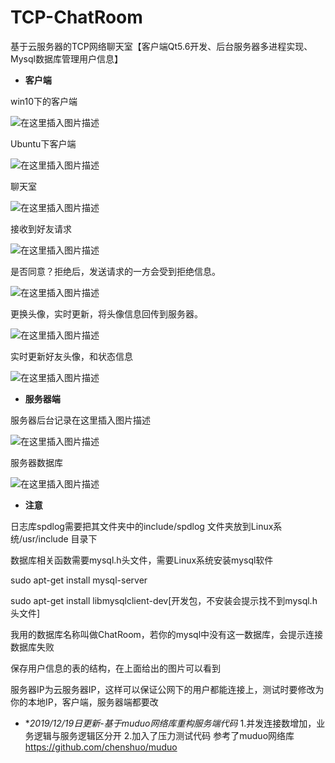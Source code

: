 # TCP-ChatRoom
基于云服务器的TCP网络聊天室【客户端Qt5.6开发、后台服务器多进程实现、Mysql数据库管理用户信息】
 - **客户端**
 
 win10下的客户端
 
![在这里插入图片描述](https://img-blog.csdnimg.cn/20191022213925511.png)

Ubuntu下客户端

![在这里插入图片描述](https://img-blog.csdnimg.cn/20191022214033201.png)

聊天室

![在这里插入图片描述](https://img-blog.csdnimg.cn/20191022214506319.png?x-oss-process=image/watermark,type_ZmFuZ3poZW5naGVpdGk,shadow_10,text_aHR0cHM6Ly9ibG9nLmNzZG4ubmV0L3FxXzQzMzY1ODI1,size_16,color_FFFFFF,t_70)

接收到好友请求

![在这里插入图片描述](https://img-blog.csdnimg.cn/20191022214824916.png)

是否同意？拒绝后，发送请求的一方会受到拒绝信息。

![在这里插入图片描述](https://img-blog.csdnimg.cn/20191022214850469.png?x-oss-process=image/watermark,type_ZmFuZ3poZW5naGVpdGk,shadow_10,text_aHR0cHM6Ly9ibG9nLmNzZG4ubmV0L3FxXzQzMzY1ODI1,size_16,color_FFFFFF,t_70)

更换头像，实时更新，将头像信息回传到服务器。

![在这里插入图片描述](https://img-blog.csdnimg.cn/20191022215305872.png?x-oss-process=image/watermark,type_ZmFuZ3poZW5naGVpdGk,shadow_10,text_aHR0cHM6Ly9ibG9nLmNzZG4ubmV0L3FxXzQzMzY1ODI1,size_16,color_FFFFFF,t_70)

实时更新好友头像，和状态信息

![在这里插入图片描述](https://img-blog.csdnimg.cn/20191022215650713.png)

 - **服务器端**
 
 服务器后台记录在这里插入图片描述
 
 ![在这里插入图片描述](https://img-blog.csdnimg.cn/20191022214118311.png?x-oss-process=image/watermark,type_ZmFuZ3poZW5naGVpdGk,shadow_10,text_aHR0cHM6Ly9ibG9nLmNzZG4ubmV0L3FxXzQzMzY1ODI1,size_16,color_FFFFFF,t_70)

服务器数据库

![在这里插入图片描述](https://img-blog.csdnimg.cn/20191022214157655.png?x-oss-process=image/watermark,type_ZmFuZ3poZW5naGVpdGk,shadow_10,text_aHR0cHM6Ly9ibG9nLmNzZG4ubmV0L3FxXzQzMzY1ODI1,size_16,color_FFFFFF,t_70)

 - **注意**
 
日志库spdlog需要把其文件夹中的include/spdlog 文件夹放到Linux系统/usr/include 目录下

数据库相关函数需要mysql.h头文件，需要Linux系统安装mysql软件

sudo apt-get install mysql-server

sudo apt-get install libmysqlclient-dev[开发包，不安装会提示找不到mysql.h头文件]

我用的数据库名称叫做ChatRoom，若你的mysql中没有这一数据库，会提示连接数据库失败

保存用户信息的表的结构，在上面给出的图片可以看到

服务器IP为云服务器IP，这样可以保证公网下的用户都能连接上，测试时要修改为你的本地IP，客户端，服务器端都要改


 - **2019/12/19日更新-基于muduo网络库重构服务端代码*
 1.并发连接数增加，业务逻辑与服务逻辑区分开
 2.加入了压力测试代码
 参考了muduo网络库 https://github.com/chenshuo/muduo
